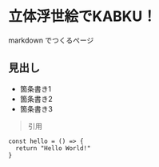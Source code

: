# 立体浮世絵でKABKU！

markdown でつくるページ

## 見出し

- 箇条書き1
- 箇条書き2
- 箇条書き3

> 引用

```
const hello = () => {
  return "Hello World!"
}
```